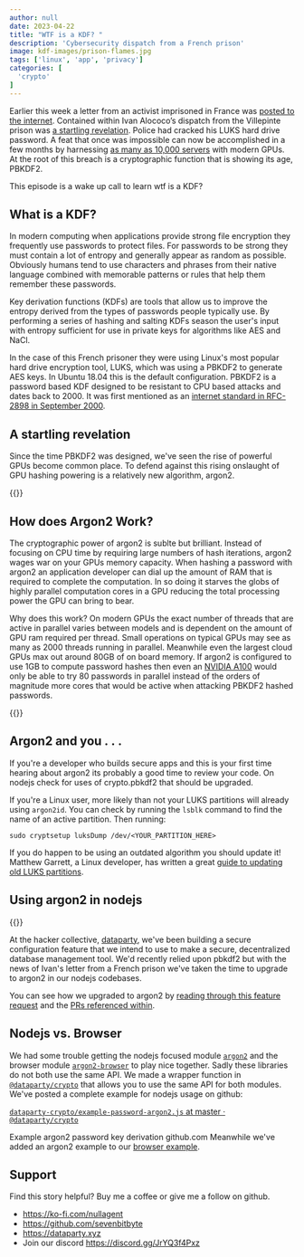 ```yaml
---
author: null
date: 2023-04-22
title: "WTF is a KDF? "
description: 'Cybersecurity dispatch from a French prison'
image: kdf-images/prison-flames.jpg
tags: ['linux', 'app', 'privacy']
categories: [
  'crypto'
]
---
```


Earlier this week a letter from an activist imprisoned in France was [posted to the internet](https://nantes.indymedia.org/posts/87395/une-lettre-divan-enferme-a-la-prison-de-villepinte-perquisitions-et-disques-durs-dechiffres/). Contained within Ivan Alococo’s dispatch from the Villepinte prison was [a startling revelation](https://twitter.com/rechelon/status/1648094323186241536). Police had cracked his LUKS hard drive password. A feat that once was impossible can now be accomplished in a few months by harnessing [as many as 10,000 servers](https://kolektiva.social/@cedar/110214532879538171) with modern GPUs. At the root of this breach is a cryptographic function that is showing its age, PBKDF2.

This episode is a wake up call to learn wtf is a KDF?

## What is a KDF?

In modern computing when applications provide strong file encryption they frequently use passwords to protect files. For passwords to be strong they must contain a lot of entropy and generally appear as random as possible. Obviously humans tend to use characters and phrases from their native language combined with memorable patterns or rules that help them remember these passwords.

Key derivation functions (KDFs) are tools that allow us to improve the entropy derived from the types of passwords people typically use. By performing a series of hashing and salting KDFs season the user's input with entropy sufficient for use in private keys for algorithms like AES and NaCl.

In the case of this French prisoner they were using Linux's most popular hard drive encryption tool, LUKS, which was using a PBKDF2 to generate AES keys. In Ubuntu 18.04 this is the default configuration. PBKDF2 is a password based KDF designed to be resistant to CPU based attacks and dates back to 2000. It was first mentioned as an [internet standard in RFC-2898 in September 2000](https://www.rfc-editor.org/rfc/rfc2898#section-5.2).

## A startling revelation

Since the time PBKDF2 was designed, we've seen the rise of powerful GPUs become common place. To defend against this rising onslaught of GPU hashing powering is a relatively new algorithm, argon2.


{{<picture src="kdf-images/argon2-vs-pbkdf2.jpeg" type="png" alt="argon2 sneaks up on pbkdf2" caption="argon2 sneaks up on pbkdf2" class="float-right">}}


## How does Argon2 Work?

The cryptographic power of argon2 is sublte but brilliant. Instead of focusing on CPU time by requiring large numbers of hash iterations, argon2 wages war on your GPUs memory capacity. When hashing a password with argon2 an application developer can dial up the amount of RAM that is required to complete the computation. In so doing it starves the globs of highly parallel computation cores in a GPU reducing the total processing power the GPU can bring to bear.

Why does this work? On modern GPUs the exact number of threads that are active in parallel varies between models and is dependent on the amount of GPU ram required per thread. Small operations on typical GPUs may see as many as 2000 threads running in parallel. Meanwhile even the largest cloud GPUs max out around 80GB of on board memory. If argon2 is configured to use 1GB to compute password hashes then even an [NVIDIA A100](https://www.nvidia.com/en-us/data-center/a100/) would only be able to try 80 passwords in parallel instead of the orders of magnitude more cores that would be active when attacking PBKDF2 hashed passwords.

{{<picture src="kdf-images/a100.webp" type="webp" alt="Diagram of NVIDIA A100 GPU" caption="Diagram of NVIDIA A100 GPU" class="float-right">}}

## Argon2 and you . . .

If you're a developer who builds secure apps and this is your first time hearing about argon2 its probably a good time to review your code. On nodejs check for uses of crypto.pbkdf2 that should be upgraded.

If you're a Linux user, more likely than not your LUKS partitions will already using `argon2id`. You can check by running the `lsblk` command to find the name of an active partition. Then running:

`sudo cryptsetup luksDump /dev/<YOUR_PARTITION_HERE>`

If you do happen to be using an outdated algorithm you should update it! Matthew Garrett, a Linux developer, has written a great [guide to updating old LUKS partitions](https://mjg59.dreamwidth.org/66429.html).

## Using argon2 in nodejs

{{<picture src="kdf-images/crypto.webp" type="webp" alt="Example argon2 password KDF" caption="Example argon2 password KDF" class="float-right" link="https://github.com/datapartyjs/dataparty-crypto/blob/master/examples/example-password-argon2.js">}}


At the hacker collective, [dataparty](https://dataparty.xyz), we've been building a secure configuration feature that we intend to use to make a secure, decentralized database management tool. We'd recently relied upon pbkdf2 but with the news of Ivan's letter from a French prison we've taken the time to upgrade to argon2 in our nodejs codebases.

You can see how we upgraded to argon2 by [reading through this feature request](https://github.com/datapartyjs/dataparty-api/issues/71) and the [PRs referenced within](https://github.com/datapartyjs/dataparty-crypto/pull/16).

## Nodejs vs. Browser

We had some trouble getting the nodejs focused module [`argon2`](https://www.npmjs.com/package/argon2) and the browser module [`argon2-browser`](https://www.npmjs.com/package/argon2-browser) to play nice together. Sadly these libraries do not both use the same API. We made a wrapper function in [`@dataparty/crypto`](https://medium.com/r/?url=https%3A%2F%2Fgithub.com%2Fdatapartyjs%2Fdataparty-crypto) that allows you to use the same API for both modules. We've posted a complete example for nodejs usage on github:

[`dataparty-crypto/example-password-argon2.js` at master · `@dataparty/crypto`](https://github.com/datapartyjs/dataparty-crypto/blob/master/examples/example-password-argon2.js)

Example argon2 password key derivation github.com
Meanwhile we've added an argon2 example to our [browser example](https://github.com/datapartyjs/dataparty-crypto/blob/master/examples/index.html#L98-L124).

## Support

Find this story helpful? Buy me a coffee or give me a follow on github.
 * https://ko-fi.com/nullagent
 * https://github.com/sevenbitbyte
 * https://dataparty.xyz
 * Join our discord https://discord.gg/JrYQ3f4Pxz